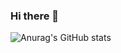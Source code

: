 ### Hi there 👋
![Anurag's GitHub stats](https://github-readme-stats.vercel.app/api?username=anuraghazra&theme=vue&show_icons=true)
